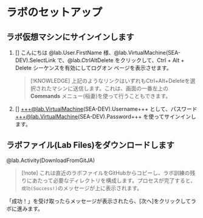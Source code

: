 # ラボのセットアップ

## ラボ仮想マシンにサインインします


1. [] こんにちは @lab.User.FirstName 様、@lab.VirtualMachine(SEA-DEV).SelectLink で、@lab.CtrlAltDelete をクリックして、Ctrl + Alt + Delete シーケンスを有効にしてログオン ページを表示させます。

    >[!KNOWLEDGE] 上記のようなリンクはいずれもCtrl+Alt+Deleteを選択されたマシンに送信します。これは、画面の一番左上の **Commands** メニュー(稲妻)を使って行うこともできます。

1. [] +++@lab.VirtualMachine(SEA-DEV).Username+++ として、パスワード +++@lab.VirtualMachine(SEA-DEV).Password+++ を使ってサインインします。

## ラボファイル(Lab Files)をダウンロードします

@lab.Activity(DownloadFromGitJA)

>[!note] これは直近のラボファイルをGitHubからコピーし、ラボ訓練の残りにあたって必要なディレクトリを構成します。プロセスが完了すると、`成功(Success!)`のメッセージが上に表示されます。 

「成功！」を受け取ったらメッセージが表示されたら、[次へ]をクリックしてラボに進みます。